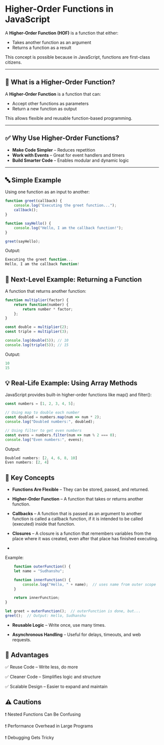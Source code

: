 # Higher-Order Functions in JavaScript

A **Higher-Order Function (HOF)** is a function that either:
- Takes another function as an argument
- Returns a function as a result

This concept is possible because in JavaScript, functions are first-class citizens.

---

## 📌 What is a Higher-Order Function?

A **Higher-Order Function** is a function that can:
- Accept other functions as parameters
- Return a new function as output

This allows flexible and reusable function-based programming.

---

## ✅ Why Use Higher-Order Functions?

- **Make Code Simpler** – Reduces repetition
- **Work with Events** – Great for event handlers and timers
- **Build Smarter Code** – Enables modular and dynamic logic

---

## 🔤 Simple Example

Using one function as an input to another:

```js
function greet(callback) {
    console.log("Executing the greet function...");
    callback();
}

function sayHello() {
    console.log("Hello, I am the callback function!");
}

greet(sayHello);
```

Output:
```js
Executing the greet function...
Hello, I am the callback function!
```

## 🧠 Next-Level Example: Returning a Function
A function that returns another function:

```js 
function multiplier(factor) {
    return function(number) {
        return number * factor;
    };
}

const double = multiplier(2);
const triple = multiplier(3);

console.log(double(5)); // 10
console.log(triple(5)); // 15
```
Output:

```js
10
15
```
## 💡 Real-Life Example: Using Array Methods
JavaScript provides built-in higher-order functions like map() and filter():

```js
const numbers = [1, 2, 3, 4, 5];

// Using map to double each number
const doubled = numbers.map(num => num * 2);
console.log("Doubled numbers:", doubled);

// Using filter to get even numbers
const evens = numbers.filter(num => num % 2 === 0);
console.log("Even numbers:", evens);
```

Output:

```js
Doubled numbers: [2, 4, 6, 8, 10]
Even numbers: [2, 4]
```

## 🔑 **Key Concepts**

- **Functions Are Flexible** – They can be stored, passed, and returned.

- **Higher-Order Function** – A function that takes or returns another function.

- **Callbacks** – A function that is passed as an argument to another function is called a callback function, if it is intended to be called (executed) inside that function.


- **Closures** – A closure is a function that remembers variables from the place where it was created, even after that place has finished executing.
- 
Example: 
```js 
    function outerFunction() {
    let name = "Sudhanshu";

    function innerFunction() {
        console.log("Hello, " + name);  // uses name from outer scope
    }

    return innerFunction;
}

let greet = outerFunction();  // outerFunction is done, but...
greet();  // Output: Hello, Sudhanshu
```

- **Reusable Logic** – Write once, use many times.

- **Asynchronous Handling** – Useful for delays, timeouts, and web requests.

## 🌟 Advantages
✅ Reuse Code – Write less, do more

✅ Cleaner Code – Simplifies logic and structure

✅ Scalable Design – Easier to expand and maintain

## ⚠️ Cautions
❗ Nested Functions Can Be Confusing

❗ Performance Overhead in Large Programs

❗ Debugging Gets Tricky

